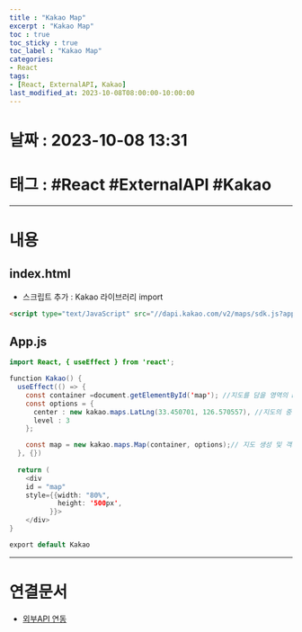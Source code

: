 ```yaml
---
title : "Kakao Map"
excerpt : "Kakao Map"
toc : true
toc_sticky : true
toc_label : "Kakao Map"
categories:
- React
tags:
- [React, ExternalAPI, Kakao]
last_modified_at: 2023-10-08T08:00:00-10:00:00
---
```


# 날짜 : 2023-10-08 13:31

# 태그 : #React #ExternalAPI #Kakao
---

# 내용

## index.html
- 스크립트 추가 : Kakao 라이브러리 import

```html
<script type="text/JavaScript" src="//dapi.kakao.com/v2/maps/sdk.js?appkey=0d58a7c4c5ed270a2c5b5ab2fbc4cb1a"></script>
```

## App.js

```java
import React, { useEffect } from 'react';

function Kakao() {
  useEffect(() => {
    const container =document.getElementById('map'); //지도를 담을 영역의 DOM 레퍼런스
    const options = {
      center : new kakao.maps.LatLng(33.450701, 126.570557), //지도의 중심좌표
      level : 3
    };

    const map = new kakao.maps.Map(container, options);// 지도 생성 및 객체 리턴
  }, {})
  
  return (
    <div
    id = "map"
    style={{width: "80%",
		    height: '500px',
		  }}>
	</div>
}

export default Kakao
```

---

# 연결문서
- [외부API 연동](../../React/React-외부API-연동)

